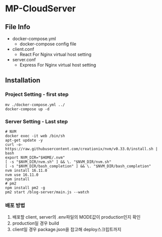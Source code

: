 # MP-CloudServer

## File Info
 - docker-compose.yml
   - docker-compose config file
 - client.conf
   - React For Nginx virtual host setting
 - server.conf
   - Express For Nginx virtual host setting

## Installation

### Project Setting - first step
```
mv ./docker-compose.yml ../
docker-compose up -d
```

### Server Setting - Last step

```
# NVM
docker exec -it web /bin/sh
apt-get update -y
curl -o- https://raw.githubusercontent.com/creationix/nvm/v0.33.0/install.sh | bash
export NVM_DIR="$HOME/.nvm"
[ -s "$NVM_DIR/nvm.sh" ] && \. "$NVM_DIR/nvm.sh"
[ -s "$NVM_DIR/bash_completion" ] && \. "$NVM_DIR/bash_completion"
nvm install 16.11.0
nvm use 16.11.0
npm install
# pm2
npm install pm2 -g
pm2 start /blog-server/main.js --watch
```

### 배포 방법
1. 배포할 client, server의 .env파일의 MODE값이 production인지 확인
2. production일 경우 build
3. client일 경우 package.json을 찹고해 deploy스크립트까지 
